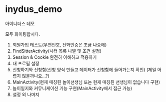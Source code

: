 # inydus_demo
아이니더스 데모

모두 화이팅합시다.

1. 회원가입 테스트(우편번호, 전화인증은 조금 나중에)
2. FindSitterActivity(시터 목록 나열 및 조건 설정)
3. Session & Cookie 완전히 이해하고 적용하기
4. 내 프로필 설정
5. 신청하기와 신청함(신청 양식 만들고 데이터가 신청함에 들어가는지 확인)
  (제일 어렵지 않을까나요...?)
6. MainActivity(현재 매칭된 놀이선생님 또는 현재 매칭된 선생님이 없습니다 구현)
7. 놀이일지와 커뮤니케이션 기능 구현(MainActivity에서 접근 가능)
8. 설정 외 나머지